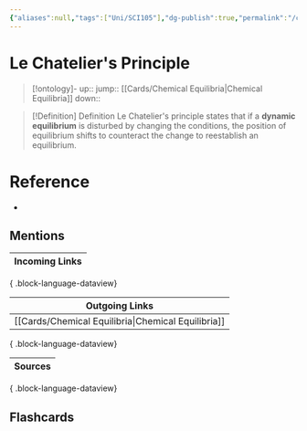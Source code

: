 ```yaml
---
{"aliases":null,"tags":["Uni/SCI105"],"dg-publish":true,"permalink":"/cards/le-chatelier-s-principle/","dgPassFrontmatter":true}
---
```


# Le Chatelier's Principle

> [!ontology]-
> up:: 
> jump:: [[Cards/Chemical Equilibria\|Chemical Equilibria]]
> down:: 

> [!Definition] Definition
> Le Chatelier's principle states that if a **dynamic equilibrium** is disturbed by changing the conditions, the position of equilibrium shifts to counteract the change to reestablish an equilibrium.

# Reference

- 

## Mentions

| Incoming Links |
| -------------- |

{ .block-language-dataview}

| Outgoing Links                                        |
| ----------------------------------------------------- |
| [[Cards/Chemical Equilibria\|Chemical Equilibria]] |

{ .block-language-dataview}

| Sources |
| ------- |

{ .block-language-dataview}

## Flashcards